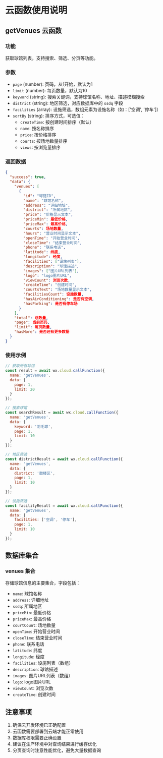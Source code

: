 # 云函数使用说明

## getVenues 云函数

### 功能
获取球馆列表，支持搜索、筛选、分页等功能。

### 参数
- `page` (number): 页码，从1开始，默认为1
- `limit` (number): 每页数量，默认为10
- `keyword` (string): 搜索关键词，支持球馆名称、地址、描述模糊搜索
- `district` (string): 地区筛选，对应数据库中的 `ssdq` 字段
- `facilities` (array): 设施筛选，数组元素为设施名称（如：['空调', '停车']）
- `sortBy` (string): 排序方式，可选值：
  - `createTime`: 按创建时间排序（默认）
  - `name`: 按名称排序
  - `price`: 按价格排序
  - `courts`: 按场地数量排序
  - `views`: 按浏览量排序

### 返回数据
```json
{
  "success": true,
  "data": {
    "venues": [
      {
        "id": "球馆ID",
        "name": "球馆名称",
        "address": "详细地址",
        "district": "所属地区",
        "price": "价格显示文本",
        "priceMin": 最低价格,
        "priceMax": 最高价格,
        "courts": 场地数量,
        "hours": "营业时间显示文本",
        "openTime": "开始营业时间",
        "closeTime": "结束营业时间",
        "phone": "联系电话",
        "latitude": 纬度,
        "longitude": 经度,
        "facilities": ["设施列表"],
        "description": "球馆描述",
        "images": ["图片URL列表"],
        "logo": "logo图片URL",
        "viewCount": 浏览次数,
        "createTime": "创建时间",
        "courtsText": "场地数量显示文本",
        "facilitiesCount": 设施数量,
        "hasAirConditioning": 是否有空调,
        "hasParking": 是否有停车场
      }
    ],
    "total": 总数量,
    "page": 当前页码,
    "limit": 每页数量,
    "hasMore": 是否还有更多数据
  }
}
```

### 使用示例
```javascript
// 获取所有球馆
const result = await wx.cloud.callFunction({
  name: 'getVenues',
  data: {
    page: 1,
    limit: 20
  }
});

// 搜索球馆
const searchResult = await wx.cloud.callFunction({
  name: 'getVenues',
  data: {
    keyword: '羽毛球',
    page: 1,
    limit: 10
  }
});

// 地区筛选
const districtResult = await wx.cloud.callFunction({
  name: 'getVenues',
  data: {
    district: '鼓楼区',
    page: 1,
    limit: 10
  }
});

// 设施筛选
const facilityResult = await wx.cloud.callFunction({
  name: 'getVenues',
  data: {
    facilities: ['空调', '停车'],
    page: 1,
    limit: 10
  }
});
```

## 数据库集合

### venues 集合
存储球馆信息的主要集合，字段包括：
- `name`: 球馆名称
- `address`: 详细地址
- `ssdq`: 所属地区
- `priceMin`: 最低价格
- `priceMax`: 最高价格
- `courtCount`: 场地数量
- `openTime`: 开始营业时间
- `closeTime`: 结束营业时间
- `phone`: 联系电话
- `latitude`: 纬度
- `longitude`: 经度
- `facilities`: 设施列表（数组）
- `description`: 球馆描述
- `images`: 图片URL列表（数组）
- `logo`: logo图片URL
- `viewCount`: 浏览次数
- `createTime`: 创建时间

## 注意事项

1. 确保云开发环境已正确配置
2. 云函数需要部署到云端才能正常使用
3. 数据库权限需要正确设置
4. 建议在生产环境中对查询结果进行缓存优化
5. 分页查询时注意性能优化，避免大量数据查询